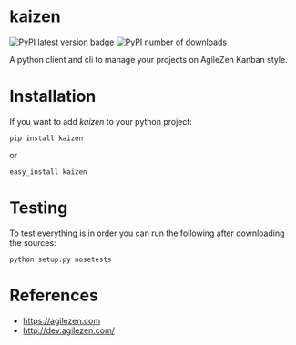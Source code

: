 kaizen
======

[![PyPI latest version badge][pypi_version]][pypi_link] [![PyPI number of downloads][pypi_downloads]][pypi_link]


A python client and cli to manage your projects on AgileZen Kanban style.

Installation
============

If you want to add *kaizen* to your python project:

    pip install kaizen
or

    easy_install kaizen

Testing
=======

To test everything is in order you can run the following after downloading the sources:

    python setup.py nosetests

References
==========

  - https://agilezen.com
  - http://dev.agilezen.com/

[pypi_link]: https://pypi.python.org/pypi/kaizen "kaizen on PyPI"
[pypi_version]: https://pypip.in/v/kaizen/badge.png "PyPI latest version"
[pypi_downloads]: https://pypip.in/d/kaizen/badge.png "PyPI monthly downloads"
